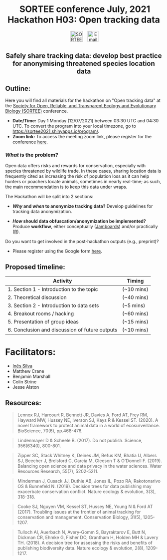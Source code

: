 <h1 align="center">
  &nbsp;SORTEE conference July, 2021<br> Hackathon H03: Open tracking data</h1>
<div align="center">

&nbsp;&nbsp;&nbsp;
<a href="https://www.sortee.org/"><img border="0" alt="SORTEE" src="https://assets.dryicons.com/uploads/icon/svg/4926/home.svg" width="40" height="35"></a>&nbsp;&nbsp;&nbsp;
<a href="mailto:i.simoes-silva@hzdr.de"><img border="0" alt="Email" src="https://assets.dryicons.com/uploads/icon/svg/8007/c804652c-fae4-43d7-b539-187d6a408254.svg" width="35" height="35"></a>&nbsp;&nbsp;&nbsp;

<h2 align="center">
Safely share tracking data: develop best practice <br> for anonymising threatened species location data
</div>

## Outline:

Here you will find all materials for the hackathon on "Open tracking data" at the [Society for Open, Reliable, and Transparent Ecology and Evolutionary Biology (SORTEE)](https://www.sortee.org/) conference.

- **Date/Time:** Day 1 Monday (12/07/2021) between 03:30 UTC and 04:30 UTC.
To convert the program into your local timezone, go to <https://sortee2021.shinyapps.io/program/>.
- **Zoom link:** To access the meeting zoom link, please register for the conference [here](https://www.eventbrite.co.uk/e/sortee-conference-2021-registration-154693776249).

### *What* is the problem?

Open data offers risks and rewards for conservation, especially with species threatened by wildlife trade. In these cases, sharing location data is frequently cited as increasing the risk of population loss as it can help hunters or poachers locate animals, sometimes in nearly real-time; as such, the main recommendation is to keep this data under wraps.

The Hackathon will be split into 2 sections: 
- ***Why* and *when* to anonymize tracking data?** Develop guidelines for tracking data anonymization.

- ***How* should data obfuscation/anonymization be implemented?** Produce **workflow**, either conceptually ([Jamboards](https://jamboard.google.com/)) and/or practically ([R](https://www.r-project.org/)).


Do you want to get involved in the post-hackathon outputs (e.g., preprint)? 
- Please register using the Google form [here](https://docs.google.com/forms/d/e/1FAIpQLSdo0eQPuROnvrLlEnX83fz-1sr-DpiZEs7FkIg4BzYkeAoGUw/viewform).

## Proposed timeline: 

| Activity                                       |   Timing   |
| ---------------------------------------------- | ---------- |
| 1. Section 1 - Introduction to the topic       | (~10 mins) |
| 2. Theoretical discussion                      | (~40 mins) |
| 3. Section 2 - Introduction to data sets       |  (~5 mins) |
| 4. Breakout rooms / hacking                    | (~60 mins) |
| 5. Presentation of group ideas                 | (~15 mins) |
| 6. Conclusion and discussion of future outputs | (~10 mins) |

# Facilitators:

* [Inês Silva](https://twitter.com/ecoisilva/)
* Matthew Crane
* Benjamin Marshall
* Colin Strine
* Jesse Alston

## Resources:

> Lennox RJ, Harcourt R, Bennett JR, Davies A, Ford AT, Frey RM, Hayward MW, Hussey NE, Iverson SJ, Kays R & Kessel ST. (2020). A novel framework to protect animal data in a world of ecosurveillance. BioScience, 70(6), pp.468-476.

> Lindenmayer D & Scheele B. (2017). Do not publish. Science, 356(6340), 800-801.

> Zipper SC, Stack Whitney K, Deines JM, Befus KM, Bhatia U, Albers SJ, Beecher J, Brelsford C, Garcia M, Gleeson T & O'Donnell F. (2019). Balancing open science and data privacy in the water sciences. Water Resources Research, 55(7), 5202-5211.

> Minderman J, Cusack JJ, Duthie AB, Jones IL, Pozo RA, Rakotonarivo OS & Bunnefeld N. (2019). Decision trees for data publishing may exacerbate conservation conflict. Nature ecology & evolution, 3(3), 318-318.

> Cooke SJ, Nguyen VM, Kessel ST, Hussey NE, Young N & Ford AT (2017). Troubling issues at the frontier of animal tracking for conservation and management. Conservation Biology, 31(5), 1205-1207.

> Tulloch AI, Auerbach N, Avery-Gomm S, Bayraktarov E, Butt N, Dickman CR, Ehmke G, Fisher DO, Grantham H, Holden MH & Lavery TH. (2018). A decision tree for assessing the risks and benefits of publishing biodiversity data. Nature ecology & evolution, 2(8), 1209-1217.



